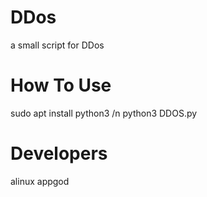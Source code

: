 # DDos
a small script for DDos
# How To Use
sudo apt install python3 /n
python3 DDOS.py
# Developers
alinux
appgod
